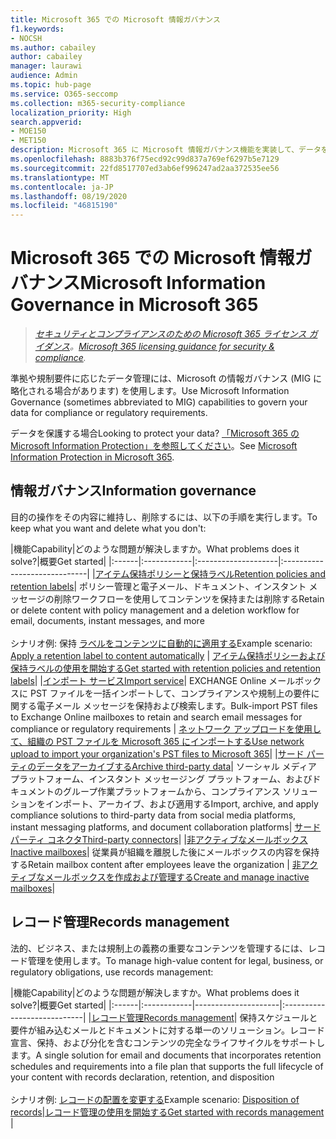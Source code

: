 ```yaml
---
title: Microsoft 365 での Microsoft 情報ガバナンス
f1.keywords:
- NOCSH
ms.author: cabailey
author: cabailey
manager: laurawi
audience: Admin
ms.topic: hub-page
ms.service: O365-seccomp
ms.collection: m365-security-compliance
localization_priority: High
search.appverid:
- MOE150
- MET150
description: Microsoft 365 に Microsoft 情報ガバナンス機能を実装して、データをコンプライアンスや規制要件に準拠して管理します。
ms.openlocfilehash: 8883b376f75ecd92c99d837a769ef6297b5e7129
ms.sourcegitcommit: 22fd8517707ed3ab6ef996247ad2aa372535ee56
ms.translationtype: MT
ms.contentlocale: ja-JP
ms.lasthandoff: 08/19/2020
ms.locfileid: "46815190"
---
```

# <a name="microsoft-information-governance-in-microsoft-365"></a><span data-ttu-id="5ca47-103">Microsoft 365 での Microsoft 情報ガバナンス</span><span class="sxs-lookup"><span data-stu-id="5ca47-103">Microsoft Information Governance in Microsoft 365</span></span>

><span data-ttu-id="5ca47-104">*[セキュリティとコンプライアンスのための Microsoft 365 ライセンス ガイダンス](https://aka.ms/ComplianceSD)。*</span><span class="sxs-lookup"><span data-stu-id="5ca47-104">*[Microsoft 365 licensing guidance for security & compliance](https://aka.ms/ComplianceSD).*</span></span>

<span data-ttu-id="5ca47-105">準拠や規制要件に応じたデータ管理には、Microsoft の情報ガバナンス (MIG に略化される場合があります) を使用します。</span><span class="sxs-lookup"><span data-stu-id="5ca47-105">Use Microsoft Information Governance (sometimes abbreviated to MIG) capabilities to govern your data for compliance or regulatory requirements.</span></span>

<span data-ttu-id="5ca47-106">データを保護する場合</span><span class="sxs-lookup"><span data-stu-id="5ca47-106">Looking to protect your data?</span></span> <span data-ttu-id="5ca47-107">[「Microsoft 365 の Microsoft Information Protection」を参照してください](protect-information.md)。</span><span class="sxs-lookup"><span data-stu-id="5ca47-107">See [Microsoft Information Protection in Microsoft 365](protect-information.md).</span></span>

## <a name="information-governance"></a><span data-ttu-id="5ca47-108">情報ガバナンス</span><span class="sxs-lookup"><span data-stu-id="5ca47-108">Information governance</span></span>

<span data-ttu-id="5ca47-109">目的の操作をその内容に維持し、削除するには、以下の手順を実行します。</span><span class="sxs-lookup"><span data-stu-id="5ca47-109">To keep what you want and delete what you don't:</span></span>
 
|<span data-ttu-id="5ca47-110">機能</span><span class="sxs-lookup"><span data-stu-id="5ca47-110">Capability</span></span>|<span data-ttu-id="5ca47-111">どのような問題が解決しますか。</span><span class="sxs-lookup"><span data-stu-id="5ca47-111">What problems does it solve?</span></span>|<span data-ttu-id="5ca47-112">概要</span><span class="sxs-lookup"><span data-stu-id="5ca47-112">Get started</span></span>|
|:------|:------------|:--------------------|:-----------------------------|
|[<span data-ttu-id="5ca47-113">アイテム保持ポリシーと保持ラベル</span><span class="sxs-lookup"><span data-stu-id="5ca47-113">Retention policies and retention labels</span></span>](retention.md)| <span data-ttu-id="5ca47-114">ポリシー管理と電子メール、ドキュメント、インスタント メッセージの削除ワークフローを使用してコンテンツを保持または削除する</span><span class="sxs-lookup"><span data-stu-id="5ca47-114">Retain or delete content with policy management and a deletion workflow for email, documents, instant messages, and more</span></span> <br /><br /><span data-ttu-id="5ca47-115">シナリオ例: 保持 [ラベルをコンテンツに自動的に適用する](apply-retention-labels-automatically.md)</span><span class="sxs-lookup"><span data-stu-id="5ca47-115">Example scenario: [Apply a retention label to content automatically](apply-retention-labels-automatically.md)</span></span> | [<span data-ttu-id="5ca47-116">アイテム保持ポリシーおよび保持ラベルの使用を開始する</span><span class="sxs-lookup"><span data-stu-id="5ca47-116">Get started with retention policies and retention labels</span></span>](get-started-with-retention.md)|
|[<span data-ttu-id="5ca47-117">インポート サービス</span><span class="sxs-lookup"><span data-stu-id="5ca47-117">Import service</span></span>](importing-pst-files-to-office-365.md)| <span data-ttu-id="5ca47-118">EXCHANGE Online メールボックスに PST ファイルを一括インポートして、コンプライアンスや規制上の要件に関する電子メール メッセージを保持および検索します。</span><span class="sxs-lookup"><span data-stu-id="5ca47-118">Bulk-import PST files to Exchange Online mailboxes to retain and search email messages for compliance or regulatory requirements</span></span> | [<span data-ttu-id="5ca47-119">ネットワーク アップロードを使用して、組織の PST ファイルを Microsoft 365 にインポートする</span><span class="sxs-lookup"><span data-stu-id="5ca47-119">Use network upload to import your organization's PST files to Microsoft 365</span></span>](use-network-upload-to-import-pst-files.md)|
|[<span data-ttu-id="5ca47-120">サード パーティのデータをアーカイブする</span><span class="sxs-lookup"><span data-stu-id="5ca47-120">Archive third-party data</span></span>](archiving-third-party-data.md)| <span data-ttu-id="5ca47-121">ソーシャル メディア プラットフォーム、インスタント メッセージング プラットフォーム、およびドキュメントのグループ作業プラットフォームから、コンプライアンス ソリューションをインポート、アーカイブ、および適用する</span><span class="sxs-lookup"><span data-stu-id="5ca47-121">Import, archive, and apply compliance solutions to third-party data from social media platforms, instant messaging platforms, and document collaboration platforms</span></span>| [<span data-ttu-id="5ca47-122">サード パーティ コネクタ</span><span class="sxs-lookup"><span data-stu-id="5ca47-122">Third-party connectors</span></span>](archiving-third-party-data.md#third-party-data-connectors)|
|[<span data-ttu-id="5ca47-123">非アクティブなメールボックス</span><span class="sxs-lookup"><span data-stu-id="5ca47-123">Inactive mailboxes</span></span>](inactive-mailboxes-in-office-365.md)| <span data-ttu-id="5ca47-124">従業員が組織を離脱した後にメールボックスの内容を保持する</span><span class="sxs-lookup"><span data-stu-id="5ca47-124">Retain mailbox content after employees leave the organization</span></span> | [<span data-ttu-id="5ca47-125">非アクティブなメールボックスを作成および管理する</span><span class="sxs-lookup"><span data-stu-id="5ca47-125">Create and manage inactive mailboxes</span></span>](create-and-manage-inactive-mailboxes.md)|

## <a name="records-management"></a><span data-ttu-id="5ca47-126">レコード管理</span><span class="sxs-lookup"><span data-stu-id="5ca47-126">Records management</span></span>

<span data-ttu-id="5ca47-127">法的、ビジネス、または規制上の義務の重要なコンテンツを管理するには、レコード管理を使用します。</span><span class="sxs-lookup"><span data-stu-id="5ca47-127">To manage high-value content for legal, business, or regulatory obligations, use records management:</span></span>

|<span data-ttu-id="5ca47-128">機能</span><span class="sxs-lookup"><span data-stu-id="5ca47-128">Capability</span></span>|<span data-ttu-id="5ca47-129">どのような問題が解決しますか。</span><span class="sxs-lookup"><span data-stu-id="5ca47-129">What problems does it solve?</span></span>|<span data-ttu-id="5ca47-130">概要</span><span class="sxs-lookup"><span data-stu-id="5ca47-130">Get started</span></span>|
|:------|:------------|---------------------|:----------------------------|
|[<span data-ttu-id="5ca47-131">レコード管理</span><span class="sxs-lookup"><span data-stu-id="5ca47-131">Records management</span></span>](records-management.md)| <span data-ttu-id="5ca47-132">保持スケジュールと要件が組み込むメールとドキュメントに対する単一のソリューション。レコード宣言、保持、および分化を含むコンテンツの完全なライフサイクルをサポートします。</span><span class="sxs-lookup"><span data-stu-id="5ca47-132">A single solution for email and documents that incorporates retention schedules and requirements into a file plan that supports the full lifecycle of your content with records declaration, retention, and disposition</span></span> <br /><br /><span data-ttu-id="5ca47-133">シナリオ例: [レコードの配置を変更する](disposition.md#disposition-of-records)</span><span class="sxs-lookup"><span data-stu-id="5ca47-133">Example scenario: [Disposition of records](disposition.md#disposition-of-records)</span></span>|[<span data-ttu-id="5ca47-134">レコード管理の使用を開始する</span><span class="sxs-lookup"><span data-stu-id="5ca47-134">Get started with records management</span></span>](get-started-with-records-management.md) |

